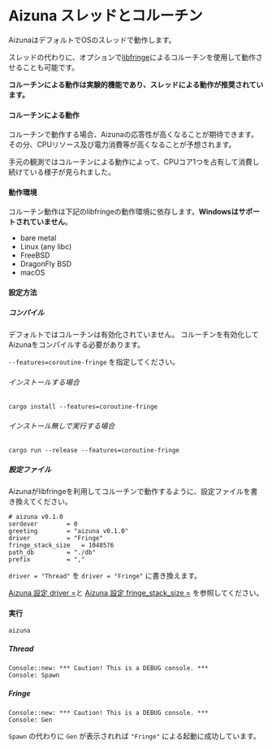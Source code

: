 # Aizuna スレッドとコルーチン
AizunaはデフォルトでOSのスレッドで動作します。

スレッドの代わりに、オプションで[libfringe][libfringe]によるコルーチンを使用して動作させることも可能です。

**コルーチンによる動作は実験的機能であり、スレッドによる動作が推奨されています。**

#### コルーチンによる動作
コルーチンで動作する場合、Aizunaの応答性が高くなることが期待できます。
その分、CPUリソース及び電力消費等が高くなることが予想されます。

手元の観測ではコルーチンによる動作によって、CPUコア1つを占有して消費し続けている様子が見られました。

#### 動作環境
コルーチン動作は下記のlibfringeの動作環境に依存します。**Windowsはサポートされていません**。

* bare metal
* Linux (any libc)
* FreeBSD
* DragonFly BSD
* macOS

#### 設定方法
##### コンパイル
デフォルトではコルーチンは有効化されていません。
コルーチンを有効化してAizunaをコンパイルする必要があります。

`--features=coroutine-fringe` を指定してください。

###### インストールする場合
```shell
cargo install --features=coroutine-fringe
```

###### インストール無しで実行する場合
```shell
cargo run --release --features=coroutine-fringe
```

##### 設定ファイル
Aizunaがlibfringeを利用してコルーチンで動作するように、設定ファイルを書き換えてください。

```
# aizuna v0.1.0
serdever        = 0
greeting        = "aizuna v0.1.0"
driver          = "Fringe"
fringe_stack_size   = 1048576
path_db         = "./db"
prefix          = ","
```

`driver = "Thread"` を `driver = "Fringe"` に書き換えます。

[Aizuna 設定 driver =][Aizuna 設定 設定ファイル driver =]と
[Aizuna 設定 fringe_stack_size =][Aizuna 設定 設定ファイル fringe_stack_size =]
を参照してください。

#### 実行
```shell
aizuna
```

##### Thread
```
Console::new: *** Caution! This is a DEBUG console. ***
Console: Spawn
```

##### Fringe
```
Console::new: *** Caution! This is a DEBUG console. ***
Console: Gen
```

`Spawn` の代わりに `Gen` が表示されれば `"Fringe"` による起動に成功しています。

[libfringe]:https://github.com/edef1c/libfringe
[Aizuna 設定]:./aizuna_config.html
[Aizuna 設定 設定ファイル]:./aizuna_config.html#設定ファイル
[Aizuna 設定 設定ファイル driver =]:./aizuna_config.html#driver-
[Aizuna 設定 設定ファイル fringe_stack_size =]:./aizuna_config.html#fringe_stack_size-
